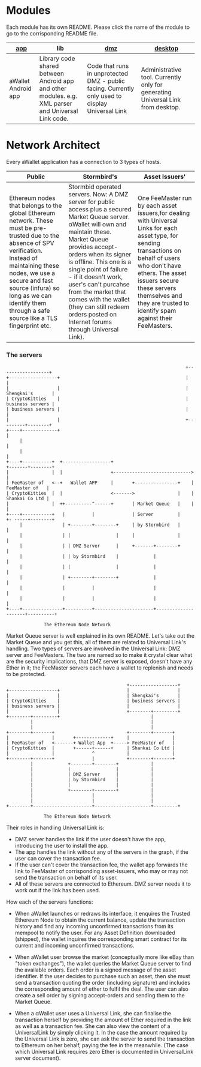 # Modules

Each module has its own README. Please click the name of the module to go to the corrisponding README file.

| [app](app/README.md) | lib | [dmz](dmz/README.md) | [desktop](desktop/README.md) |
| --- | --- | --- | --- |
| aWallet Android app | Library code shared between Android app and other modules. e.g. XML parser and Universal Link code. | Code that runs in unprotected DMZ - public facing. Currently only used to display Universal Link | Administrative tool. Currently only for generating Universal Link from desktop. |

# Network Architect

Every aWallet application has a connection to 3 types of hosts.

| Public | Stormbird's | Asset Issuers' |
| ------ | ----------- | -------------- |
| Ethereum nodes that belongs to the global Ethereum network. These must be pre-trusted due to the absence of SPV verification. Instead of maintaining these nodes, we use a secure and fast source (infura) so long as we can identify them through a safe source like a TLS fingerprint etc. | Stormbid operated servers. Now: A DMZ server for public access plus a secured Market Queue server. αWallet will own and maintain these. Market Queue provides accept-orders when its signer is offline. This one is a single point of failure - if it doesn't work, user's can't purcahse from the market that comes with the wallet (they can still redeem orders posted on Internet forums through Universal Link). | One FeeMaster run by each asset issuers,for dealing with Universal Links for each asset type, for sending transactions on behalf of users who don't have ethers. The asset issuers secure these servers themselves and they are trusted to identify spam against their FeeMasters. |

### The servers

                                                                       +------------------+
    +------------------+                                               |                  |
    |                  |                                               | Shengkai's       |
    | CryptoKitties    |                                               | business servers |
    | business servers |                                               |                  |
    |                  |                                               +---------+--------+
    +----+-------------+                                                         |
         |                                                                       |
         |                                                                       |
    +----+-----------+  +------------------+                             +-------+--------+
    |                |  |                  +----------------------------->                |
    | FeeMaster of   <--+   Wallet APP     |       +----------------+    | FeeMaster of   |
    | CryptoKitties  |  |                  <------->                |    | Shankai Co Ltd |
    |                |  ++----------^------+       | Market Queue   |    |                |
    +----+-----------+   |          |              | Server         |    +- -----+--------+
         |               | +--------+--------+     | by Stormbird   |            |
         |               | |                 |     |                |            |
         |               | | DMZ Server      |     +-------+--------+            |
         |               | | by Stormbird    |             |                     |
         |               | |                 |             |                     |
         |               | +--------+--------+             |                     |
         |               |          |                      |                     |
         |               |          |                      |                     |
    +----+---------------+----------+----------------------+---------------------+----------+

                  The Ethereum Node Network

Market Queue server is well explained in its own README. Let's take out the Market Queue and you get this, all of them are related to Universal Link's handling. Two types of servers are involved in the Universal Link: DMZ server and FeeMasters. The two are named so to make it crystal clear what are the security implications, that DMZ server is exposed, doesn't have any Ether in it; the FeeMaster servers each have a wallet to replenish and needs to be protected.


                                                 +------------------+
    +------------------+                         |                  |
    |                  |                         | Shengkai's       |
    | CryptoKitties    |                         | business servers |
    | business servers |                         |                  |
    |                  |                         +--------+---------+
    +--------+---------+                                  |
             |                                            |
             |                                            |
    +--------+-------+                           +--------+-------+
    |                |       +-------------+     |                |
    | FeeMaster of   <-------+ Wallet App  +-----> FeeMaster of   |
    | CryptoKitties  |       +------+------+     | Shankai Co Ltd |
    |                |              ^            |                |
    +--------+-------+              |            +--------+-------+
             |             +--------+--------+            |
             |             |                 |            |
             |             | DMZ Server      |            |
             |             | by Stormbird    |            |
             |             |                 |            |
             |             +--------+--------+            |
             |                      |                     |
             |                      |                     |
    +--------+----------------------+---------------------+---------+

                  The Ethereum Node Network

Their roles in handling Universal Link is:

- DMZ server handles the link if the user doesn't have the app, introducing the user to install the app.
- The app handles the link without any of the servers in the graph, if the user can cover the transaction fee.
- If the user can't cover the transaction fee, the wallet app forwards the link to FeeMaster of corrisponding asset-issuers, who may or may not send the transaction on behalf of its user.
- All of these servers are connected to Ethereum. DMZ server needs it to work out if the link has been used.

How each of the servers functions: 

- When aWallet launches or redraws its interface, it enquires the Trusted Ethereum Node to obtain the current balance, update the transaction history and find any incoming unconfirmed transactions from its mempool to notify the user. For any Asset Definition downloaded (shipped), the wallet inquires the corresponding smart contract for its current and incoming unconfirmed transactions.

- When aWallet user browse the market (conceptually more like eBay than "token exchanges"), the wallet queries the Market Queue server to find the available orders. Each order is a signed message of the asset identifier. If the user decides to purchase such an asset, then she must send a transaction quoting the order (including signature) and includes the corresponding amount of ether to fulfil the deal. The user can also create a sell order by signing accept-orders and sending them to the Market Queue.

- When a αWallet user uses a Universal Link, she can finalise the transaction herself by providing the amount of Ether required in the link as well as a transaction fee. She can also view the content of a UniversalLink by simply clicking it. In the case the amount required by the Universal Link is zero, she can ask the server to send the transaction to Ethereum on her behalf, paying the fee in the meanwhile. (The case which Universal Link requires zero Ether is documented in UniversalLink server document).

